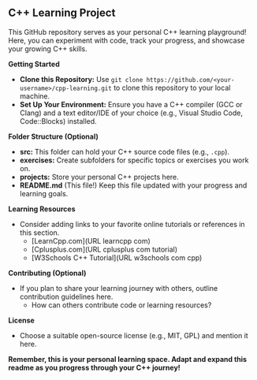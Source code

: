 ## C++ Learning Project

This GitHub repository serves as your personal C++ learning playground! Here, you can experiment with code, track your progress, and showcase your growing C++ skills.

**Getting Started**

* **Clone this Repository:**  Use `git clone https://github.com/<your-username>/cpp-learning.git` to clone this repository to your local machine.
* **Set Up Your Environment:** Ensure you have a C++ compiler (GCC or Clang) and a text editor/IDE of your choice (e.g., Visual Studio Code, Code::Blocks) installed.

**Folder Structure (Optional)**

*  **src:** This folder can hold your C++ source code files (e.g., `.cpp`).
*  **exercises:**  Create subfolders for specific topics or exercises you work on.
*  **projects:**  Store your personal C++ projects here.
*  **README.md** (This file!)  Keep this file updated with your progress and learning goals.

**Learning Resources**

* Consider adding links to your favorite online tutorials or references in this section. 
  * [LearnCpp.com](URL learncpp com)
  * [Cplusplus.com](URL cplusplus com tutorial)
  * [W3Schools C++ Tutorial](URL w3schools com cpp)

**Contributing (Optional)**

* If you plan to share your learning journey with others, outline contribution guidelines here. 
  * How can others contribute code or learning resources?

**License**

* Choose a suitable open-source license (e.g., MIT, GPL) and mention it here.

**Remember, this is your personal learning space. Adapt and expand this readme as you progress through your C++ journey!**
